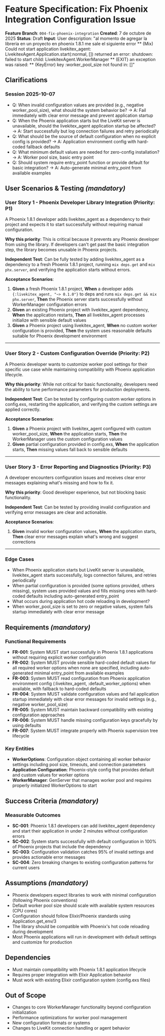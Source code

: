 # Feature Specification: Fix Phoenix Integration Configuration Issue

**Feature Branch**: `004-fix-phoenix-integration`
**Created**: 7 de octubre de 2025
**Status**: Draft
**Input**: User description: "al momento de agregar la libreria en un proyecto en phoenix 1.8.1 me sale el siguiente error ** (Mix) Could not start application livekitex_agent: LivekitexAgent.Application.start(:normal, []) returned an error: shutdown: failed to start child: LivekitexAgent.WorkerManager ** (EXIT) an exception was raised: ** (KeyError) key :worker_pool_size not found in: []"

## Clarifications

### Session 2025-10-07

- Q: When invalid configuration values are provided (e.g., negative worker_pool_size), what should the system behavior be? → A: Fail immediately with clear error message and prevent application startup
- Q: When the Phoenix application starts but the LiveKit server is unavailable, should the livekitex_agent application startup be affected? → A: Start successfully but log connection failures and retry periodically
- Q: What should be the source of default configuration when no explicit config is provided? → A: Application environment config with hard-coded fallback defaults
- Q: What minimum default values are needed for zero-config installation? → A: Worker pool size, basic entry point
- Q: Should system require entry_point function or provide default for basic integration? → A: Auto-generate minimal entry_point from available examples

## User Scenarios & Testing *(mandatory)*

### User Story 1 - Phoenix Developer Library Integration (Priority: P1)

A Phoenix 1.8.1 developer adds livekitex_agent as a dependency to their project and expects it to start successfully without requiring manual configuration.

**Why this priority**: This is critical because it prevents any Phoenix developer from using the library. If developers can't get past the basic integration step, the library becomes unusable in Phoenix projects.

**Independent Test**: Can be fully tested by adding livekitex_agent as a dependency to a fresh Phoenix 1.8.1 project, running `mix deps.get` and `mix phx.server`, and verifying the application starts without errors.

**Acceptance Scenarios**:

1. **Given** a fresh Phoenix 1.8.1 project, **When** a developer adds `{:livekitex_agent, "~> 0.1.0"}` to deps and runs `mix deps.get && mix phx.server`, **Then** the Phoenix server starts successfully without WorkerManager configuration errors
2. **Given** an existing Phoenix project with livekitex_agent dependency, **When** the application restarts, **Then** all livekitex_agent processes initialize with sensible default values
3. **Given** a Phoenix project using livekitex_agent, **When** no custom worker configuration is provided, **Then** the system uses reasonable defaults suitable for Phoenix development environment

---

### User Story 2 - Custom Configuration Override (Priority: P2)

A Phoenix developer wants to customize worker pool settings for their specific use case while maintaining compatibility with Phoenix application lifecycle.

**Why this priority**: While not critical for basic functionality, developers need the ability to tune performance parameters for production deployments.

**Independent Test**: Can be tested by configuring custom worker options in config.exs, restarting the application, and verifying the custom settings are applied correctly.

**Acceptance Scenarios**:

1. **Given** a Phoenix project with livekitex_agent configured with custom worker_pool_size, **When** the application starts, **Then** the WorkerManager uses the custom configuration values
2. **Given** partial configuration provided in config.exs, **When** the application starts, **Then** missing values fall back to sensible defaults

---

### User Story 3 - Error Reporting and Diagnostics (Priority: P3)

A developer encounters configuration issues and receives clear error messages explaining what's missing and how to fix it.

**Why this priority**: Good developer experience, but not blocking basic functionality.

**Independent Test**: Can be tested by providing invalid configuration and verifying error messages are clear and actionable.

**Acceptance Scenarios**:

1. **Given** invalid worker configuration values, **When** the application starts, **Then** clear error messages explain what's wrong and suggest corrections

---

### Edge Cases

- When Phoenix application starts but LiveKit server is unavailable, livekitex_agent starts successfully, logs connection failures, and retries periodically
- When partial configuration is provided (some options provided, others missing), system uses provided values and fills missing ones with hard-coded defaults including auto-generated entry_point
- What occurs during application hot code reloading in development?
- When worker_pool_size is set to zero or negative values, system fails startup immediately with clear error message

## Requirements *(mandatory)*

### Functional Requirements

- **FR-001**: System MUST start successfully in Phoenix 1.8.1 applications without requiring explicit worker configuration
- **FR-002**: System MUST provide sensible hard-coded default values for all required worker options when none are specified, including auto-generated minimal entry_point from available examples
- **FR-003**: System MUST read configuration from Phoenix application environment config (:livekitex_agent, :default_worker_options) when available, with fallback to hard-coded defaults
- **FR-004**: System MUST validate configuration values and fail application startup immediately with clear error messages for invalid settings (e.g., negative worker_pool_size)
- **FR-005**: System MUST maintain backward compatibility with existing configuration approaches
- **FR-006**: System MUST handle missing configuration keys gracefully by using defaults
- **FR-007**: System MUST integrate properly with Phoenix supervision tree lifecycle

### Key Entities

- **WorkerOptions**: Configuration object containing all worker behavior settings including pool size, timeouts, and connection parameters
- **Application Configuration**: Phoenix-style config that provides default and custom values for worker options
- **WorkerManager**: GenServer that manages worker pool and requires properly initialized WorkerOptions to start

## Success Criteria *(mandatory)*

### Measurable Outcomes

- **SC-001**: Phoenix 1.8.1 developers can add livekitex_agent dependency and start their application in under 2 minutes without configuration errors
- **SC-002**: System starts successfully with default configuration in 100% of Phoenix projects that include the dependency
- **SC-003**: Configuration validation catches 95% of invalid settings and provides actionable error messages
- **SC-004**: Zero breaking changes to existing configuration patterns for current users

## Assumptions *(mandatory)*

- Phoenix developers expect libraries to work with minimal configuration (following Phoenix conventions)
- Default worker pool size should scale with available system resources (CPU cores)
- Configuration should follow Elixir/Phoenix standards using Application.get_env/3
- The library should be compatible with Phoenix's hot code reloading during development
- Most Phoenix applications will run in development with default settings and customize for production

## Dependencies

- Must maintain compatibility with Phoenix 1.8.1 application lifecycle
- Requires proper integration with Elixir Application behavior
- Must work with existing Elixir configuration system (config.exs files)

## Out of Scope

- Changes to core WorkerManager functionality beyond configuration initialization
- Performance optimizations for worker pool management
- New configuration formats or systems
- Changes to LiveKit connection handling or agent behavior
